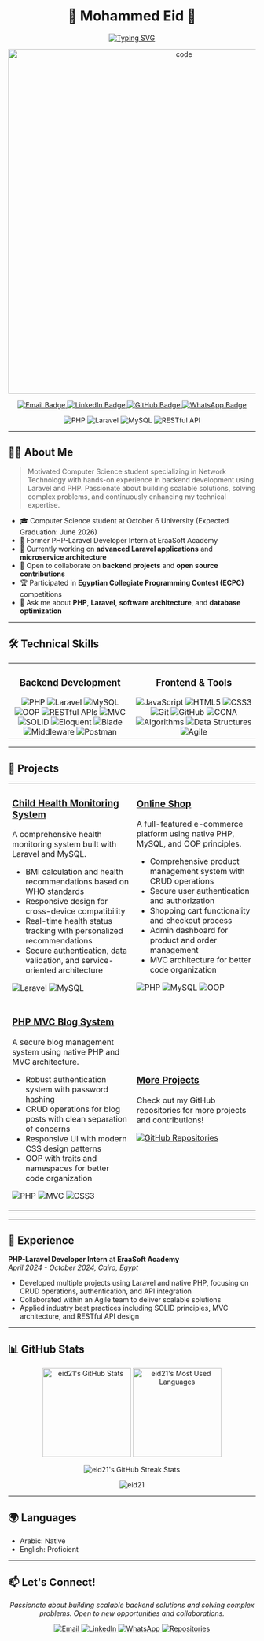<h1 align="center">🚀 Mohammed Eid 🚀</h1>
<p align="center">
  <a href="https://git.io/typing-svg">
    <img src="https://readme-typing-svg.demolab.com?font=Fira+Code&size=22&duration=3000&pause=1000&color=2EA043&center=true&vCenter=true&width=440&lines=Back-End+Engineer;Software+Engineer;Laravel+Developer;PHP+Developer;Problem+Solver" alt="Typing SVG" />
  </a>
</p>
<p align="center">
  <img src="https://github.com/user-attachments/assets/f47b8871-595f-43f8-a0cf-74679fd2757a" alt="code" width="700"/>
</p>

<p align="center">
  <a href="mailto:dev.eid.work@gmail.com">
    <img src="https://img.shields.io/badge/Email-dev.eid.work@gmail.com-D14836?style=for-the-badge&logo=gmail&logoColor=white" alt="Email Badge"/>
  </a>
  <a href="https://www.linkedin.com/in/dev-eid">
    <img src="https://img.shields.io/badge/LinkedIn-Mohammed_Eid-0077B5?style=for-the-badge&logo=linkedin&logoColor=white" alt="LinkedIn Badge"/>
  </a>
  <a href="https://github.com/eid21">
    <img src="https://img.shields.io/badge/GitHub-eid21-181717?style=for-the-badge&logo=github&logoColor=white" alt="GitHub Badge"/>
  </a>
  <a href="https://wa.me/201095173646">
    <img src="https://img.shields.io/badge/WhatsApp-25D366?style=for-the-badge&logo=whatsapp&logoColor=white" alt="WhatsApp Badge"/>
  </a>
</p>

<div align="center">
  
  ![PHP](https://img.shields.io/badge/PHP-777BB4?style=for-the-badge&logo=php&logoColor=white)
  ![Laravel](https://img.shields.io/badge/Laravel-FF2D20?style=for-the-badge&logo=laravel&logoColor=white)
  ![MySQL](https://img.shields.io/badge/MySQL-4479A1?style=for-the-badge&logo=mysql&logoColor=white)
  ![RESTful API](https://img.shields.io/badge/RESTful_API-009688?style=for-the-badge&logo=fastapi&logoColor=white)
  
</div>

---

## 👨‍💻 About Me

> Motivated Computer Science student specializing in Network Technology with hands-on experience in backend development using Laravel and PHP. Passionate about building scalable solutions, solving complex problems, and continuously enhancing my technical expertise.

- 🎓 Computer Science student at October 6 University (Expected Graduation: June 2026)
- 💼 Former PHP-Laravel Developer Intern at EraaSoft Academy
- 🔭 Currently working on **advanced Laravel applications** and **microservice architecture**
- 👯 Open to collaborate on **backend projects** and **open source contributions**
- 🏆 Participated in **Egyptian Collegiate Programming Contest (ECPC)** competitions
- 💬 Ask me about **PHP**, **Laravel**, **software architecture**, and **database optimization**

---

## 🛠️ Technical Skills

<table>
  <tr>
    <td valign="top" width="50%">
      <h3 align="center">Backend Development</h3>
      <div align="center">
        <img src="https://img.shields.io/badge/PHP-777BB4?style=for-the-badge&logo=php&logoColor=white" alt="PHP" />
        <img src="https://img.shields.io/badge/Laravel-FF2D20?style=for-the-badge&logo=laravel&logoColor=white" alt="Laravel" />
        <img src="https://img.shields.io/badge/MySQL-4479A1?style=for-the-badge&logo=mysql&logoColor=white" alt="MySQL" />
        <img src="https://img.shields.io/badge/OOP-007396?style=for-the-badge&logo=java&logoColor=white" alt="OOP" />
        <img src="https://img.shields.io/badge/RESTful_APIs-009688?style=for-the-badge&logo=fastapi&logoColor=white" alt="RESTful APIs" />
        <img src="https://img.shields.io/badge/MVC-5C2D91?style=for-the-badge&logo=dotnet&logoColor=white" alt="MVC" />
        <img src="https://img.shields.io/badge/SOLID-0078D7?style=for-the-badge&logo=solid&logoColor=white" alt="SOLID" />
        <img src="https://img.shields.io/badge/Eloquent-FF2D20?style=for-the-badge&logo=laravel&logoColor=white" alt="Eloquent" />
        <img src="https://img.shields.io/badge/Blade-FF2D20?style=for-the-badge&logo=laravel&logoColor=white" alt="Blade" />
        <img src="https://img.shields.io/badge/Middleware-FF2D20?style=for-the-badge&logo=laravel&logoColor=white" alt="Middleware" />
        <img src="https://img.shields.io/badge/Postman-FF6C37?style=for-the-badge&logo=postman&logoColor=white" alt="Postman" />
      </div>
    </td>
    <td valign="top" width="50%">
      <h3 align="center">Frontend & Tools</h3>
      <div align="center">
        <img src="https://img.shields.io/badge/JavaScript-F7DF1E?style=for-the-badge&logo=javascript&logoColor=black" alt="JavaScript" />
        <img src="https://img.shields.io/badge/HTML5-E34F26?style=for-the-badge&logo=html5&logoColor=white" alt="HTML5" />
        <img src="https://img.shields.io/badge/CSS3-1572B6?style=for-the-badge&logo=css3&logoColor=white" alt="CSS3" />
        <img src="https://img.shields.io/badge/Git-F05032?style=for-the-badge&logo=git&logoColor=white" alt="Git" />
        <img src="https://img.shields.io/badge/GitHub-181717?style=for-the-badge&logo=github&logoColor=white" alt="GitHub" />
        <img src="https://img.shields.io/badge/CCNA-1BA0D7?style=for-the-badge&logo=cisco&logoColor=white" alt="CCNA" />
        <img src="https://img.shields.io/badge/Algorithms-00599C?style=for-the-badge&logo=c%2B%2B&logoColor=white" alt="Algorithms" />
        <img src="https://img.shields.io/badge/Data_Structures-00599C?style=for-the-badge&logo=c%2B%2B&logoColor=white" alt="Data Structures" />
        <img src="https://img.shields.io/badge/Agile-0052CC?style=for-the-badge&logo=jira&logoColor=white" alt="Agile" />
      </div>
    </td>
  </tr>
</table>

---

## 🚀 Projects

<table>
  <tr>
    <td>
      <h3><a href="https://github.com/eid21/Child-Health-Monitoring-System">Child Health Monitoring System</a></h3>
      <p>A comprehensive health monitoring system built with Laravel and MySQL.</p>
      <ul>
        <li>BMI calculation and health recommendations based on WHO standards</li>
        <li>Responsive design for cross-device compatibility</li>
        <li>Real-time health status tracking with personalized recommendations</li>
        <li>Secure authentication, data validation, and service-oriented architecture</li>
      </ul>
      <p>
        <img src="https://img.shields.io/badge/Laravel-FF2D20?style=flat-square&logo=laravel&logoColor=white" alt="Laravel" />
        <img src="https://img.shields.io/badge/MySQL-4479A1?style=flat-square&logo=mysql&logoColor=white" alt="MySQL" />
      </p>
    </td>
    <td>
      <h3><a href="https://github.com/eid21/online-shop-php">Online Shop</a></h3>
      <p>A full-featured e-commerce platform using native PHP, MySQL, and OOP principles.</p>
      <ul>
        <li>Comprehensive product management system with CRUD operations</li>
        <li>Secure user authentication and authorization</li>
        <li>Shopping cart functionality and checkout process</li>
        <li>Admin dashboard for product and order management</li>
        <li>MVC architecture for better code organization</li>
      </ul>
      <p>
        <img src="https://img.shields.io/badge/PHP-777BB4?style=flat-square&logo=php&logoColor=white" alt="PHP" />
        <img src="https://img.shields.io/badge/MySQL-4479A1?style=flat-square&logo=mysql&logoColor=white" alt="MySQL" />
        <img src="https://img.shields.io/badge/OOP-007396?style=flat-square&logo=java&logoColor=white" alt="OOP" />
      </p>
    </td>
  </tr>
  <tr>
    <td>
      <h3><a href="https://github.com/eid21/php-mvc-blog">PHP MVC Blog System</a></h3>
      <p>A secure blog management system using native PHP and MVC architecture.</p>
      <ul>
        <li>Robust authentication system with password hashing</li>
        <li>CRUD operations for blog posts with clean separation of concerns</li>
        <li>Responsive UI with modern CSS design patterns</li>
        <li>OOP with traits and namespaces for better code organization</li>
      </ul>
      <p>
        <img src="https://img.shields.io/badge/PHP-777BB4?style=flat-square&logo=php&logoColor=white" alt="PHP" />
        <img src="https://img.shields.io/badge/MVC-5C2D91?style=flat-square&logo=dotnet&logoColor=white" alt="MVC" />
        <img src="https://img.shields.io/badge/CSS3-1572B6?style=flat-square&logo=css3&logoColor=white" alt="CSS3" />
      </p>
    </td>
    <td>
      <h3><a href="https://github.com/eid21">More Projects</a></h3>
      <p>Check out my GitHub repositories for more projects and contributions!</p>
      <p>
        <a href="https://github.com/eid21?tab=repositories">
          <img src="https://img.shields.io/badge/View_All_Repositories-181717?style=for-the-badge&logo=github&logoColor=white" alt="GitHub Repositories" />
        </a>
      </p>
    </td>
  </tr>
</table>

---

## 💼 Experience

**PHP-Laravel Developer Intern** at **EraaSoft Academy**  
*April 2024 - October 2024, Cairo, Egypt*

- Developed multiple projects using Laravel and native PHP, focusing on CRUD operations, authentication, and API integration
- Collaborated within an Agile team to deliver scalable solutions
- Applied industry best practices including SOLID principles, MVC architecture, and RESTful API design

---

## 📊 GitHub Stats

<p align="center">
  <img height="180em" src="https://github-readme-stats.vercel.app/api?username=eid21&show_icons=true&theme=radical&include_all_commits=true&count_private=true" alt="eid21's GitHub Stats"/>
  <img height="180em" src="https://github-readme-stats.vercel.app/api/top-langs/?username=eid21&layout=compact&theme=radical" alt="eid21's Most Used Languages"/>
</p>


<p align="center">
  <img align="center" src="https://github-readme-streak-stats.herokuapp.com/?user=eid21&theme=radical" alt="eid21's GitHub Streak Stats"/>
</p>

<p align="center">
  <img src="https://komarev.com/ghpvc/?username=eid21&label=Profile%20views&color=ff0080&style=flat" alt="eid21" />
</p>

---

## 🌍 Languages

- Arabic: Native
- English: Proficient

---

## 📫 Let's Connect!

<p align="center">
  <i>Passionate about building scalable backend solutions and solving complex problems. Open to new opportunities and collaborations.</i>
</p>

<p align="center">
  <a href="mailto:dev.eid.work@gmail.com">
    <img src="https://img.shields.io/badge/Email_Me-D14836?style=for-the-badge&logo=gmail&logoColor=white" alt="Email" />
  </a>
  <a href="https://www.linkedin.com/in/dev-eid">
    <img src="https://img.shields.io/badge/Connect-0077B5?style=for-the-badge&logo=linkedin&logoColor=white" alt="LinkedIn" />
  </a>
  <a href="https://wa.me/201095173646">
    <img src="https://img.shields.io/badge/WhatsApp-25D366?style=for-the-badge&logo=whatsapp&logoColor=white" alt="WhatsApp" />
  </a>
  <a href="https://github.com/eid21?tab=repositories">
    <img src="https://img.shields.io/badge/View_Repositories-181717?style=for-the-badge&logo=github&logoColor=white" alt="Repositories" />
  </a>
</p>
